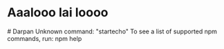 # Aaalooo lai loooo 
#   D a r p a n  
 U n k n o w n   c o m m a n d :   " s t a r t e c h o "  
  
 T o   s e e   a   l i s t   o f   s u p p o r t e d   n p m   c o m m a n d s ,   r u n :  
     n p m   h e l p  
 